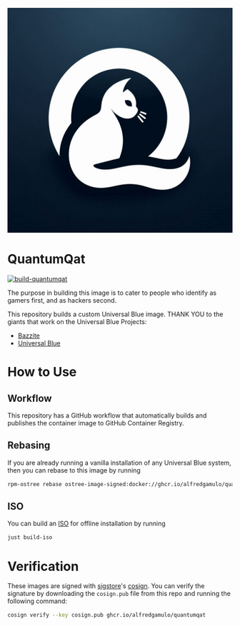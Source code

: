 ![QuantumQat Logo](assets/logo.jpg)

# QuantumQat
[![build-quantumqat](https://github.com/alfredgamulo/quantumqat/actions/workflows/build.yml/badge.svg)](https://github.com/alfredgamulo/quantumqat/actions/workflows/build.yml)

The purpose in building this image is to cater to people who identify as gamers first, and as hackers second.

This repository builds a custom Universal Blue image. THANK YOU to the giants that work on the Universal Blue Projects:
- [Bazzite](https://bazzite.gg/)
- [Universal Blue](https://github.com/ublue-os)

# How to Use

## Workflow

This repository has a GitHub workflow that automatically builds and publishes the container image to GitHub Container Registry.

## Rebasing

If you are already running a vanilla installation of any Universal Blue system, then you can rebase to this image by running

```bash
rpm-ostree rebase ostree-image-signed:docker://ghcr.io/alfredgamulo/quantumqat:latest
```

## ISO

You can build an [ISO](https://blue-build.org/learn/universal-blue/#fresh-install-from-an-iso) for offline installation by running

```bash
just build-iso
```

# Verification

These images are signed with [sigstore](https://www.sigstore.dev/)'s [cosign](https://github.com/sigstore/cosign). You can verify the signature by downloading the `cosign.pub` file from this repo and running the following command:

```bash
cosign verify --key cosign.pub ghcr.io/alfredgamulo/quantumqat
```
